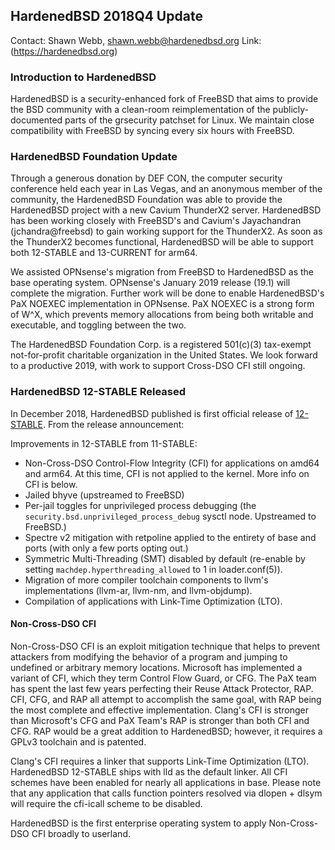 ## HardenedBSD 2018Q4 Update ##

Contact: Shawn Webb, <shawn.webb@hardenedbsd.org>
Link: (https://hardenedbsd.org)

### Introduction to HardenedBSD

HardenedBSD is a security-enhanced fork of FreeBSD that aims to
provide the BSD community with a clean-room reimplementation of the
publicly-documented parts of the grsecurity patchset for Linux. We
maintain close compatibility with FreeBSD by syncing every six hours
with FreeBSD.

### HardenedBSD Foundation Update

Through a generous donation by DEF CON, the computer security
conference held each year in Las Vegas, and an anonymous member of the
community, the HardenedBSD Foundation was able to provide the
HardenedBSD project with a new Cavium ThunderX2 server. HardenedBSD
has been working closely with FreeBSD's and Cavium's Jayachandran
(jchandra@freebsd) to gain working support for the ThunderX2. As soon
as the ThunderX2 becomes functional, HardenedBSD will be able to
support both 12-STABLE and 13-CURRENT for arm64.

We assisted OPNsense's migration from FreeBSD to HardenedBSD as the
base operating system. OPNsense's January 2019 release (19.1) will
complete the migration. Further work will be done to enable
HardenedBSD's PaX NOEXEC implementation in OPNsense. PaX NOEXEC is a
strong form of W^X, which prevents memory allocations from being both
writable and executable, and toggling between the two.

The HardenedBSD Foundation Corp. is a registered 501(c)(3) tax-exempt
not-for-profit charitable organization in the United States. We look
forward to a productive 2019, with work to support Cross-DSO CFI still
ongoing.

### HardenedBSD 12-STABLE Released

In December 2018, HardenedBSD published is first official release of
[12-STABLE](https://hardenedbsd.org/article/op/2018-12-17/stable-release-hardenedbsd-stable-12-stable-v1200058).
From the release announcement:

Improvements in 12-STABLE from 11-STABLE:

* Non-Cross-DSO Control-Flow Integrity (CFI) for applications on
  amd64 and arm64. At this time, CFI is not applied to the kernel.
  More info on CFI is below.
* Jailed bhyve (upstreamed to FreeBSD)
* Per-jail toggles for unprivileged process debugging (the
  `security.bsd.unprivileged_process_debug` sysctl node. Upstreamed
  to FreeBSD.)
* Spectre v2 mitigation with retpoline applied to the entirety of
  base and ports (with only a few ports opting out.)
* Symmetric Multi-Threading (SMT) disabled by default (re-enable by
  setting `machdep.hyperthreading_allowed` to 1 in loader.conf(5)).
* Migration of more compiler toolchain components to llvm's
  implementations (llvm-ar, llvm-nm, and llvm-objdump).
* Compilation of applications with Link-Time Optimization (LTO).

#### Non-Cross-DSO CFI

Non-Cross-DSO CFI is an exploit mitigation technique that helps
to prevent attackers from modifying the behavior of a program and
jumping to undefined or arbitrary memory locations. Microsoft has
implemented a variant of CFI, which they term Control Flow Guard,
or CFG. The PaX team has spent the last few years perfecting their
Reuse Attack Protector, RAP. CFI, CFG, and RAP all attempt to
accomplish the same goal, with RAP being the most complete and
effective implementation. Clang's CFI is stronger than Microsoft's
CFG and PaX Team's RAP is stronger than both CFI and CFG. RAP would
be a great addition to HardenedBSD; however, it requires a GPLv3
toolchain and is patented.

Clang's CFI requires a linker that supports Link-Time Optimization
(LTO). HardenedBSD 12-STABLE ships with lld as the default linker.
All CFI schemes have been enabled for nearly all applications in
base. Please note that any application that calls function pointers
resolved via dlopen + dlsym will require the cfi-icall scheme to be
disabled.

HardenedBSD is the first enterprise operating system to apply
Non-Cross-DSO CFI broadly to userland.
